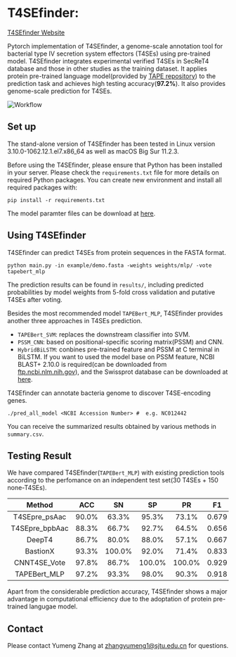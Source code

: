# T4SEfinder: 

[T4SEfinder Website](https://tool2-mml.sjtu.edu.cn/T4SEfinder_TAPE/)

Pytorch implementation of T4SEfinder, a genome-scale annotation tool for bacterial type IV secretion system effectors (T4SEs) using pre-trained model. T4SEfinder integrates experimental verified T4SEs in SecReT4 database and those in other studies as the training dataset. It applies protein pre-trained language model(provided by [TAPE repository](https://github.com/songlab-cal/tape)) to the prediction task and achieves high testing accuracy(**97.2%**). It also provides genome-scale prediction for T4SEs.

![Workflow](https://tool2-mml.sjtu.edu.cn/T4SEfinder_TAPE/images)

## Set up

The stand-alone version of T4SEfinder has been tested in Linux version 3.10.0-1062.12.1.el7.x86_64 as well as macOS Big Sur 11.2.3.

Before using the T4SEfinder, please ensure that Python has been installed in your server. 
Please check the `requirements.txt` file for more details on required Python packages. You can create new environment and install all required packages with:

```shell
pip install -r requirements.txt
```

The model paramter files can be download at [here](https://jbox.sjtu.edu.cn/l/VFgBrF).

## Using T4SEfinder

T4SEfinder can predict T4SEs from protein sequences in the FASTA format.
```shell
python main.py -in example/demo.fasta -weights weights/mlp/ -vote tapebert_mlp
```
The prediction results can be found in `results/`, including predicted probabilities by model weights from 5-fold cross validation and putative T4SEs after voting.

Besides the most recommended model `TAPEBert_MLP`, T4SEfinder provides another three approaches in T4SEs prediction.
 -  `TAPEBert_SVM`: replaces the downstream classifier into SVM.
 -  `PSSM_CNN`: based on positional-specific scoring matrix(PSSM) and CNN.
 -  `HybridBiLSTM`: conbines pre-trained feature and PSSM at C terminal in BiLSTM.
 If you want to used the model base on PSSM feature, NCBI BLAST+ 2.10.0 is required(can be downloaded from [ftp.ncbi.nlm.nih.gov](ftp://ftp.ncbi.nlm.nih.gov/blast/executables/blast+/2.10.0])), and the Swissprot database can be downloaded at [here](https://jbox.sjtu.edu.cn/l/T15RcT).

T4SEfinder can annotate bacteria genome to discover T4SE-encoding genes. 
```shell
./pred_all_model <NCBI Accession Number> #  e.g. NC012442
```
You can receive the summarized results obtained by various methods in `summary.csv`.

## Testing Result

We have compared T4SEfinder(`TAPEBert_MLP`) with existing prediction tools according to the perfomance on an independent test set(30 T4SEs + 150 none-T4SEs). 

|     Method     |  ACC  |   SN   |   SP   |   PR   |  F1   |  MCC  |
| :------------: | :---: | :----: | :----: | :----: | :---: | :---: |
| T4SEpre_psAac  | 90.0% | 63.3%  | 95.3%  | 73.1%  | 0.679 | 0.622 |
| T4SEpre_bpbAac | 88.3% | 66.7%  | 92.7%  | 64.5%  | 0.656 | 0.586 |
|     DeepT4     | 86.7% | 80.0%  | 88.0%  | 57.1%  | 0.667 | 0.599 |
|    BastionX    | 93.3% | 100.0% | 92.0%  | 71.4%  | 0.833 | 0.811 |
|  CNNT4SE_Vote  | 97.8% | 86.7%  | 100.0% | 100.0% | 0.929 | 0.919 |
|  TAPEBert_MLP  | 97.2% | 93.3%  | 98.0%  | 90.3%  | 0.918 | 0.901 |

Apart from the considerable prediction accuracy, T4SEfinder shows a major advantage in computational efficiency due to the adoptation of protein pre-trained langugae model.

## Contact

Please contact Yumeng Zhang at zhangyumeng1@sjtu.edu.cn for questions.

